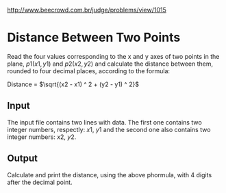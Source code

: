 http://www.beecrowd.com.br/judge/problems/view/1015

# Distance Between Two Points

Read the four values corresponding to the x and y axes of
two points in the plane, $p1 (x1, y1)$ and $p2 (x2, y2)$ and
calculate the distance between them, rounded to four
decimal places, according to the formula:

Distance = $\sqrt{(x2 - x1) ^ 2 + (y2 - y1) ^ 2}$

## Input

The input file contains two lines with data. The first one
contains two integer numbers, respectly: $x1$, $y1$ and the
second one also contains two integer numbers: $x2$, $y2$.

## Output

Calculate and print the distance, using the above phormula,
with 4 digits after the decimal point.
